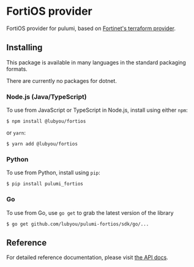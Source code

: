 # FortiOS provider

FortiOS provider for pulumi, based on [Fortinet's terraform provider](https://github.com/fortinetdev/terraform-provider-fortios).

## Installing

This package is available in many languages in the standard packaging formats.

There are currently no packages for dotnet.

### Node.js (Java/TypeScript)

To use from JavaScript or TypeScript in Node.js, install using either `npm`:

    $ npm install @lubyou/fortios

or `yarn`:

    $ yarn add @lubyou/fortios

### Python

To use from Python, install using `pip`:

    $ pip install pulumi_fortios

### Go

To use from Go, use `go get` to grab the latest version of the library

    $ go get github.com/lubyou/pulumi-fortios/sdk/go/...

## Reference

For detailed reference documentation, please visit [the API docs][1].


[1]: https://registry.terraform.io/providers/fortinetdev/fortios/latest/docs
